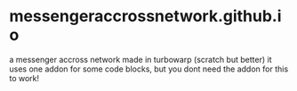 # messengeraccrossnetwork.github.io
a messenger accross network made in turbowarp (scratch but better)
it uses one addon for some code blocks, but you dont need the addon for this to work!
